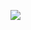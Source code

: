 ![](https://github.com/isaiMercado/Computer-Security-Class-Projects/tree/master/05%20-%20Lab%205%20-%20RSA/Images/rsa.jpg)